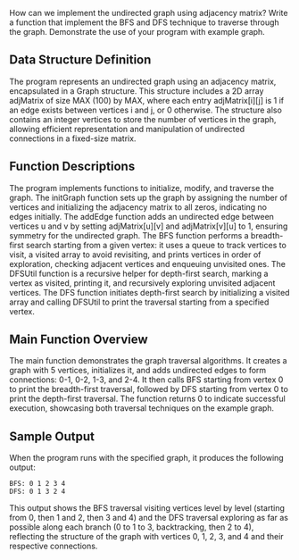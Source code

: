 How can we implement the undirected graph using adjacency matrix? Write a function that
implement the BFS and DFS technique to traverse through the graph. Demonstrate the
use of your program with example graph.

## Data Structure Definition

The program represents an undirected graph using an adjacency matrix\, encapsulated in a Graph structure\. This structure includes a 2D array adjMatrix of size MAX \(100\) by MAX\, where each entry adjMatrix\[i\]\[j\] is 1 if an edge exists between vertices i and j\, or 0 otherwise\. The structure also contains an integer vertices to store the number of vertices in the graph\, allowing efficient representation and manipulation of undirected connections in a fixed\-size matrix\.

## Function Descriptions

The program implements functions to initialize\, modify\, and traverse the graph\. The initGraph function sets up the graph by assigning the number of vertices and initializing the adjacency matrix to all zeros\, indicating no edges initially\. The addEdge function adds an undirected edge between vertices u and v by setting adjMatrix\[u\]\[v\] and adjMatrix\[v\]\[u\] to 1\, ensuring symmetry for the undirected graph\. The BFS function performs a breadth\-first search starting from a given vertex: it uses a queue to track vertices to visit\, a visited array to avoid revisiting\, and prints vertices in order of exploration\, checking adjacent vertices and enqueuing unvisited ones\. The DFSUtil function is a recursive helper for depth\-first search\, marking a vertex as visited\, printing it\, and recursively exploring unvisited adjacent vertices\. The DFS function initiates depth\-first search by initializing a visited array and calling DFSUtil to print the traversal starting from a specified vertex\.

## Main Function Overview

The main function demonstrates the graph traversal algorithms. It creates a graph with 5 vertices, initializes it, and adds undirected edges to form connections: 0-1, 0-2, 1-3, and 2-4. It then calls BFS starting from vertex 0 to print the breadth-first traversal, followed by DFS starting from vertex 0 to print the depth-first traversal. The function returns 0 to indicate successful execution, showcasing both traversal techniques on the example graph.

## Sample Output

When the program runs with the specified graph, it produces the following output:
<br>
```
BFS: 0 1 2 3 4
DFS: 0 1 3 2 4
```

This output shows the BFS traversal visiting vertices level by level (starting from 0, then 1 and 2, then 3 and 4) and the DFS traversal exploring as far as possible along each branch (0 to 1 to 3, backtracking, then 2 to 4), reflecting the structure of the graph with vertices 0, 1, 2, 3, and 4 and their respective connections.
